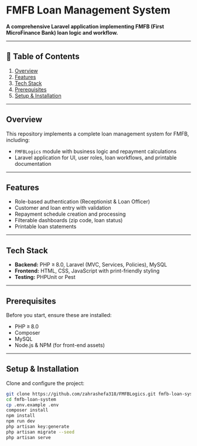 # FMFB Loan Management System

**A comprehensive Laravel application implementing FMFB (First MicroFinance Bank) loan logic and workflow.**

---

## 📘 Table of Contents

1. [Overview](#overview)  
2. [Features](#features)  
3. [Tech Stack](#tech-stack)  
4. [Prerequisites](#prerequisites)  
5. [Setup & Installation](#setup--installation)  


---

## Overview

This repository implements a complete loan management system for FMFB, including:

- `FMFBLogics` module with business logic and repayment calculations  
- Laravel application for UI, user roles, loan workflows, and printable documentation

---

## Features

- Role-based authentication (Receptionist & Loan Officer)  
- Customer and loan entry with validation  
- Repayment schedule creation and processing  
- Filterable dashboards (zip code, loan status)  
- Printable loan statements

---

## Tech Stack

- **Backend:** PHP ≥ 8.0, Laravel (MVC, Services, Policies), MySQL  
- **Frontend:** HTML, CSS, JavaScript with print-friendly styling  
- **Testing:** PHPUnit or Pest

---

## Prerequisites

Before you start, ensure these are installed:

- PHP ≥ 8.0  
- Composer  
- MySQL  
- Node.js & NPM (for front-end assets)

---

## Setup & Installation

Clone and configure the project:

```bash
git clone https://github.com/zahrashefa318/FMFBLogics.git fmfb-loan-system
cd fmfb-loan-system
cp .env.example .env
composer install
npm install
npm run dev
php artisan key:generate
php artisan migrate --seed
php artisan serve
